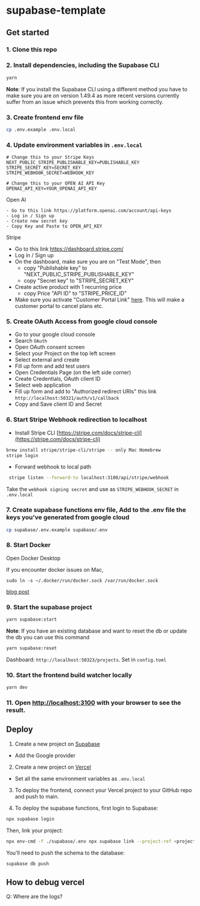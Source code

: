 # supabase-template

## Get started

### 1. Clone this repo

### 2. Install dependencies, including the Supabase CLI

```bash
yarn
```

**Note**: If you install the Supabase CLI using a different method you have to make sure you are on version 1.49.4 as more recent versions currently suffer from an issue which prevents this from working correctly.

### 3. Create frontend env file

```bash
cp .env.example .env.local
```

### 4. Update environment variables in `.env.local`

```
# Change this to your Stripe Keys
NEXT_PUBLIC_STRIPE_PUBLISHABLE_KEY=PUBLISHABLE_KEY
STRIPE_SECRET_KEY=SECRET_KEY
STRIPE_WEBHOOK_SECRET=WEBHOOK_KEY

# Change this to your OPEN AI API Key
OPENAI_API_KEY=YOUR_OPENAI_API_KEY
```

Open AI

    - Go to this link https://platform.openai.com/account/api-keys
    - Log in / Sign up
    - Create new secret key
    - Copy Key and Paste to OPEN_API_KEY

Stripe

- Go to this link https://dashboard.stripe.com/
- Log in / Sign up
- On the dashboard, make sure you are on "Test Mode", then
  - copy "Publishable key" to "NEXT_PUBLIC_STRIPE_PUBLISHABLE_KEY"
  - copy "Secret key" to "STRIPE_SECRET_KEY"
- Create active product with 1 recurring price
  - copy Price "API ID" to "STRIPE_PRICE_ID"
- Make sure you activate "Customer Portal Link" [here](https://dashboard.stripe.com/test/settings/billing/portal). This will make a customer portal to cancel plans etc.

### 5. Create OAuth Access from google cloud console

- Go to your google cloud console
- Search `OAuth`
- Open OAuth consent screen
- Select your Project on the top left screen
- Select external and create
- Fill up form and add test users
- Open Credentials Page (on the left side corner)
- Create Credentials, OAuth client ID
- Select web application
- Fill up form and add to "Authorized redirect URIs" this link `http://localhost:50321/auth/v1/callback`
- Copy and Save client ID and Secret

### 6. Start Stripe Webhook redirection to localhost

- Install Stripe CLI [https://stripe.com/docs/stripe-cli](https://stripe.com/docs/stripe-cli)

```bash
brew install stripe/stripe-cli/stripe -- only Mac Homebrew
stripe login
```

- Forward webhook to local path

```bash
 stripe listen --forward-to localhost:3100/api/stripe/webhook
```

Take the `webhook signing secret` and use as `STRIPE_WEBHOOK_SECRET` in `.env.local`

### 7. Create supabase functions env file, Add to the .env file the keys you've generated from google cloud

```bash
cp supabase/.env.example supabase/.env
```

### 8. Start Docker

Open Docker Desktop

If you encounter docker issues on Mac,

```
sudo ln -s ~/.docker/run/docker.sock /var/run/docker.sock
```

[blog post](https://thepatricktran.com/2023/05/13/mac-and-docker-desktop-cannot-connect-to-the-docker-daemon/)

### 9. Start the supabase project

```bash
yarn supabase:start
```

**Note**: If you have an existing database and want to reset the db or update the db you can use this command

```bash
yarn supabase:reset
```

Dashboard: `http://localhost:50323/projects`. Set in `config.toml`

### 10. Start the frontend build watcher locally

```bash
yarn dev
```

### 11. Open [http://localhost:3100](http://localhost:3100) with your browser to see the result.

## Deploy

1. Create a new project on [Supabase](https://supabase.io)

- Add the Google provider

2. Create a new project on [Vercel](https://vercel.com)

- Set all the same environment variables as `.env.local`

3. To deploy the frontend, connect your Vercel project to your GitHub repo and push to main.

4. To deploy the supabase functions, first login to Supabase:

```bash
npx supabase login
```

Then, link your project:

```bash
npx env-cmd -f ./supabase/.env npx supabase link --project-ref <project-ref>
```

You'll need to push the schema to the database:

```bash
supabase db push
```

## How to debug vercel

Q: Where are the logs?
